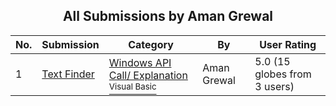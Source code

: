 ﻿<div align="center">

## All Submissions by Aman Grewal

</div>

No.  | Submission | Category | By   | User Rating
---- | ---------- | -------- | ---- | -----------
1 | [Text Finder<br />](https://github.com/Planet-Source-Code/aman-grewal-text-finder__1-5994) | [Windows API Call/ Explanation<br /><sup>Visual Basic</sup>](../ByCategory/windows-api-call-explanation__1-39.md) | Aman Grewal | 5.0 (15 globes from 3 users)
